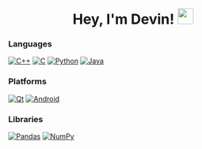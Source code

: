 <h1 align="center">Hey, I'm Devin! <img src="https://github.com/daddyjokes/daddyjokes/blob/main/imgs/hi.gif" height="32" /></h1>

### Languages
[![C++](https://img.shields.io/badge/c++-black?style=for-the-badge&logo=cplusplus)](https://github.com/daddyjokes)
[![C](https://img.shields.io/badge/c-black?style=for-the-badge&logo=c)](https://github.com/daddyjokes)
[![Python](https://img.shields.io/badge/python-black?style=for-the-badge&logo=python)](https://github.com/daddyjokes)
[![Java](https://img.shields.io/badge/java-black?style=for-the-badge&logo=openjdk)](https://github.com/daddyjokes)

### Platforms
[![Qt](https://img.shields.io/badge/Qt-black?style=for-the-badge&logo=Qt)](https://github.com/daddyjokes)
[![Android](https://img.shields.io/badge/Android-black?style=for-the-badge&logo=android-studio)](https://github.com/daddyjokes)

### Libraries
[![Pandas](https://img.shields.io/badge/pandas-black?style=for-the-badge&logo=pandas)](https://github.com/daddyjokes)
[![NumPy](https://img.shields.io/badge/numpy-black?style=for-the-badge&logo=numpy)](https://github.com/daddyjokes)
